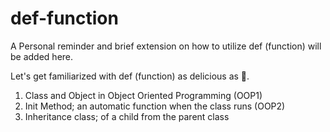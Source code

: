# def-function
A Personal reminder and brief extension on how to utilize def (function) will be added here.

Let's get familiarized with def (function) as delicious as 🍎.

1. Class and Object in Object Oriented Programming (OOP1)
2. Init Method; an automatic function when the class runs (OOP2)
3. Inheritance class; of a child from the parent class
